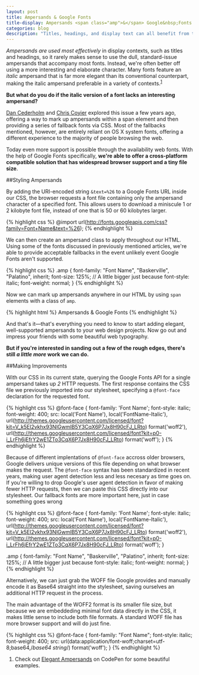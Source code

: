 ```yaml
---
layout: post
title: Ampersands & Google Fonts
title-display: Ampersands <span class="amp">&</span> Google&nbsp;Fonts
categories: blog
description: "Titles, headings, and display text can all benefit from the use of a well-placed ampersand."
---
```



[simplebits]: http://simplebits.com/notebook/2008/08/14/ampersands-2/
[css1]: http://css-tricks.com/using-the-best-ampersand-available/
[css2]: http://css-tricks.com/snippets/css/fancy-ampersand/
[codepen]: http://codepen.io/johndjameson/full/qzmFf
[base64]: http://www.motobit.com/util/base64-decoder-encoder.asp


<!--

* Cross-browser w/ fallbacks
* Tiny file size
* Optional:
* Plug the CodePen

-->


<i class="c-smallcaps">Ampersands are used most effectively</i> in display contexts, such as titles and headings, so it rarely makes sense to use the dull, standard-issue ampersands that accompany most fonts. Instead, we're often better off using a more interesting and elaborate character. Many fonts feature an *italic* ampersand that is far more elegant than its conventional counterpart, making the italic ampersand preferable in a variety of contexts.<sup class="post-marker"><a href="#note:1">1</a></sup>

**But what do you do if the italic version of a font lacks an interesting ampersand?**

[Dan Cederholm][simplebits] and [Chris Coyier][css1] explored this issue a few years ago, offering a way to mark up ampersands within a span element and then providing a series of fallback fonts via CSS. Most of the fallbacks mentioned, however, are entirely reliant on <abbr>OS X</abbr> system fonts, offering a different experience to the majority of people browsing the web.

Today even more support is possible through the availability web fonts. With the help of Google Fonts specifically, **we're able to offer a cross-platform compatible solution that has widespread browser support and a tiny file size**.


##Styling Ampersands

By adding the URI-encoded string `&text=%26` to a Google Fonts URL inside our CSS, the browser requests a font file containing only the ampersand character of a specified font. This allows users to download a miniscule 1 or 2 kilobyte font file, instead of one that is 50 or 60 kilobytes larger.

{% highlight css %}
@import url(http://fonts.googleapis.com/css?family=Font+Name&text=%26);
{% endhighlight %}

We can then create an ampersand class to apply throughout our HTML. Using some of the fonts discussed in previously mentioned articles, we're able to provide acceptable fallbacks in the event unlikely event Google Fonts aren't supported.

{% highlight css %}
.amp {
  font-family: "Font Name", "Baskerville", "Palatino", inherit;
  font-size: 125%; // A little bigger just because
  font-style: italic;
  font-weight: normal;
}
{% endhighlight %}

Now we can mark up ampersands anywhere in our HTML by using `span` elements with a class of `amp`.

{% highlight html %}
Ampersands <span class="amp">&amp;</span> Google Fonts
{% endhighlight %}

And that's it&mdash;that's everything you need to know to start adding elegant, well-supported ampersands to your web design projects. Now go out and impress your friends with some beautiful web typography.

**But if you're interested in sanding out a few of the rough edges, there's still *a little more* work we can do.**


##Making Improvements

<!--

* Paste Google Fonts response into CSS
  - Saves one request
  - Removes UA detection
    - Support of the modern @font-face syntax
* Encode the requested font as Base64
  - Tools online or Terminal command
  - Fallbacks ensure graceful degredation

-->

With our CSS in its current state, querying the Google Fonts API for a single ampersand takes up *2* HTTP requests. The first response contains the CSS file we previously imported into our stylesheet, specifying a `@font-face` declaration for the requested font.

{% highlight css %}
@font-face {
  font-family: 'Font Name';
  font-style: italic;
  font-weight: 400;
  src: local('Font Name'), local('FontName-Italic'), url(http://themes.googleusercontent.com/licensed/font?kit=V_k5El2vkhx93NlGwmIB5Y3CqX6P7Jx8H90cFJ_LRto) format('woff2'), url(http://themes.googleusercontent.com/licensed/font?kit=p0-i_LrFh6jEfrY2wE1ZTo3CqX6P7Jx8H90cFJ_LRto) format('woff');
}
{% endhighlight %}

Because of different implentations of `@font-face` accross older browsers, Google delivers unique versions of this file depending on what browser makes the request. The `@font-face` syntax has been standardized in recent years, making user agent detection less and less necesary as time goes on. If you're willing to drop Google's user agent detection in favor of making fewer <abbr>HTTP</abbr> requests, then we can paste this CSS directly into our stylesheet. Our fallback fonts are more important here, just in case something goes wrong

{% highlight css %}
@font-face {
  font-family: 'Font Name';
  font-style: italic;
  font-weight: 400;
  src: local('Font Name'), local('FontName-Italic'), url(http://themes.googleusercontent.com/licensed/font?kit=V_k5El2vkhx93NlGwmIB5Y3CqX6P7Jx8H90cFJ_LRto) format('woff2'), url(http://themes.googleusercontent.com/licensed/font?kit=p0-i_LrFh6jEfrY2wE1ZTo3CqX6P7Jx8H90cFJ_LRto) format('woff');
}

.amp {
  font-family: "Font Name", "Baskerville", "Palatino", inherit;
  font-size: 125%; // A little bigger just because
  font-style: italic;
  font-weight: normal;
}
{% endhighlight %}

Alternatively, we can just grab the WOFF file Google provides and manually encode it as Base64 straight into the stylesheet, saving ourselves an additional HTTP request in the process.



The main advantage of the <abbr>WOFF2</abbr> format is its smaller file size, but because we are embeddeding minimal font data directly in the <abbr>CSS</abbr>, it makes little sense to include both file formats. A standard <abbr>WOFF</abbr> file has more browser support and will do just fine.

{% highlight css %}
@font-face {
  font-family: "Font Name";
  font-style: italic;
  font-weight: 400;
  src: url(data:application/font-woff;charset=utf-8;base64,/*base64 string*/) format('woff');
}
{% endhighlight %}

<ol class="post-footnotes">
    <li id="note:1">Check out <a href="http://codepen.io/johndjameson/full/qzmFf">Elegant Ampersands</a> on CodePen for some beautiful examples.</li>
</ol>